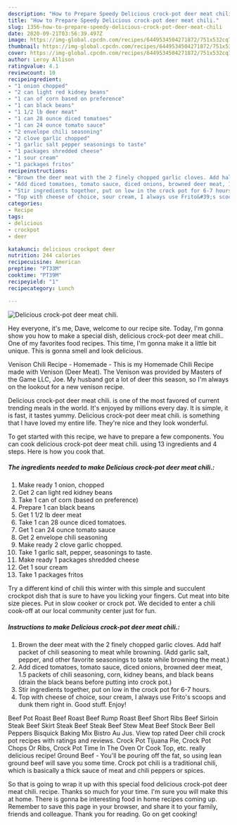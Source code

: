 ```yaml
---
description: "How to Prepare Speedy Delicious crock-pot deer meat chili."
title: "How to Prepare Speedy Delicious crock-pot deer meat chili."
slug: 1356-how-to-prepare-speedy-delicious-crock-pot-deer-meat-chili
date: 2020-09-21T03:56:39.497Z
image: https://img-global.cpcdn.com/recipes/6449534504271872/751x532cq70/delicious-crock-pot-deer-meat-chili-recipe-main-photo.jpg
thumbnail: https://img-global.cpcdn.com/recipes/6449534504271872/751x532cq70/delicious-crock-pot-deer-meat-chili-recipe-main-photo.jpg
cover: https://img-global.cpcdn.com/recipes/6449534504271872/751x532cq70/delicious-crock-pot-deer-meat-chili-recipe-main-photo.jpg
author: Leroy Allison
ratingvalue: 4.1
reviewcount: 10
recipeingredient:
- "1 onion chopped"
- "2 can light red kidney beans"
- "1 can of corn based on preference"
- "1 can black beans"
- "1 1/2 lb deer meat"
- "1 can 28 ounce diced tomatoes"
- "1 can 24 ounce tomato sauce"
- "2 envelope chili seasoning"
- "2 clove garlic chopped"
- "1 garlic salt pepper seasonings to taste"
- "1 packages shredded cheese"
- "1 sour cream"
- "1 packages fritos"
recipeinstructions:
- "Brown the deer meat with the 2 finely chopped garlic cloves. Add half packet of chili seasoning to meat while browning.                 (Add garlic salt, pepper, and other favorite seasonings to taste while browning the meat.)"
- "Add diced tomatoes, tomato sauce, diced onions, browned deer meat, 1.5 packets of chili seasoning, corn, kidney beans, and black beans (drain the black beans before putting into crock pot.)"
- "Stir ingredients together, put on low in the crock pot for 6-7 hours."
- "Top with cheese of choice, sour cream, I always use Frito&#39;s scoops  and dunk them right in. Good stuff. Enjoy!"
categories:
- Recipe
tags:
- delicious
- crockpot
- deer

katakunci: delicious crockpot deer 
nutrition: 244 calories
recipecuisine: American
preptime: "PT33M"
cooktime: "PT39M"
recipeyield: "1"
recipecategory: Lunch

---
```



![Delicious crock-pot deer meat chili.](https://img-global.cpcdn.com/recipes/6449534504271872/751x532cq70/delicious-crock-pot-deer-meat-chili-recipe-main-photo.jpg)

Hey everyone, it's me, Dave, welcome to our recipe site. Today, I'm gonna show you how to make a special dish, delicious crock-pot deer meat chili.. One of my favorites food recipes. This time, I'm gonna make it a little bit unique. This is gonna smell and look delicious.

Venison Chili Recipe - Homemade - This is my Homemade Chili Recipe made with Venison (Deer Meat). The Venison was provided by Masters of the Game LLC, Joe. My husband got a lot of deer this season, so I&#39;m always on the lookout for a new venison recipe.

Delicious crock-pot deer meat chili. is one of the most favored of current trending meals in the world. It's enjoyed by millions every day. It is simple, it is fast, it tastes yummy. Delicious crock-pot deer meat chili. is something that I have loved my entire life. They're nice and they look wonderful.


To get started with this recipe, we have to prepare a few components. You can cook delicious crock-pot deer meat chili. using 13 ingredients and 4 steps. Here is how you cook that.

<!--inarticleads1-->

##### The ingredients needed to make Delicious crock-pot deer meat chili.:

1. Make ready 1 onion, chopped
1. Get 2 can light red kidney beans
1. Take 1 can of corn (based on preference)
1. Prepare 1 can black beans
1. Get 1 1/2 lb deer meat
1. Take 1 can 28 ounce diced tomatoes.
1. Get 1 can 24 ounce tomato sauce
1. Get 2 envelope chili seasoning
1. Make ready 2 clove garlic chopped.
1. Take 1 garlic salt, pepper, seasonings to taste.
1. Make ready 1 packages shredded cheese
1. Get 1 sour cream
1. Take 1 packages fritos


Try a different kind of chili this winter with this simple and succulent crockpot dish that is sure to have you licking your fingers. Cut meat into bite size pieces. Put in slow cooker or crock pot. We decided to enter a chili cook-off at our local community center just for fun. 

<!--inarticleads2-->

##### Instructions to make Delicious crock-pot deer meat chili.:

1. Brown the deer meat with the 2 finely chopped garlic cloves. Add half packet of chili seasoning to meat while browning.                 (Add garlic salt, pepper, and other favorite seasonings to taste while browning the meat.)
1. Add diced tomatoes, tomato sauce, diced onions, browned deer meat, 1.5 packets of chili seasoning, corn, kidney beans, and black beans (drain the black beans before putting into crock pot.)
1. Stir ingredients together, put on low in the crock pot for 6-7 hours.
1. Top with cheese of choice, sour cream, I always use Frito&#39;s scoops  and dunk them right in. Good stuff. Enjoy!


Beef Pot Roast Beef Roast Beef Rump Roast Beef Short Ribs Beef Sirloin Steak Beef Skirt Steak Beef Steak Beef Stew Meat Beef Stock Beer Bell Peppers Bisquick Baking Mix Bistro Au Jus. View top rated Deer chili crock pot recipes with ratings and reviews. Crock Pot Tijuana Pie, Crock Pot Chops Or Ribs, Crock Pot Time In The Oven Or Cook Top, etc. really delicious recipe! Ground Beef - You&#39;ll be pouring off the fat, so using lean ground beef will save you some time. Crock pot chili is a traditional chili, which is basically a thick sauce of meat and chili peppers or spices. 

So that is going to wrap it up with this special food delicious crock-pot deer meat chili. recipe. Thanks so much for your time. I'm sure you will make this at home. There is gonna be interesting food in home recipes coming up. Remember to save this page in your browser, and share it to your family, friends and colleague. Thank you for reading. Go on get cooking!
